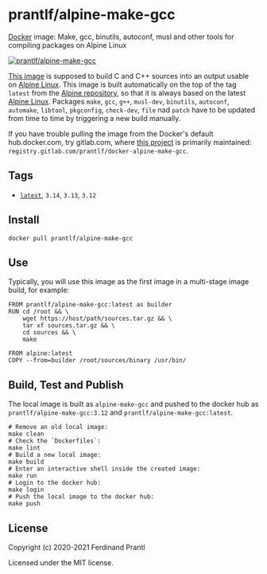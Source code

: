 # prantlf/alpine-make-gcc

[Docker] image: Make, gcc, binutils, autoconf, musl and other tools for compiling packages on Alpine Linux

[![prantlf/alpine-make-gcc](http://dockeri.co/image/prantlf/alpine-make-gcc)](https://hub.docker.com/repository/docker/prantlf/alpine-make-gcc/)

[This image] is supposed to build C and C++ sources into an output usable on [Alpine Linux]. This image is built automatically on the top of the tag `latest` from the [Alpine repository], so that it is always based on the latest [Alpine Linux]. Packages `make`, `gcc`, `g++`, `musl-dev`, `binutils`, `autoconf`, `automake`, `libtool`, `pkgconfig`, `check-dev`, `file` nad `patch` have to be updated from time to time by triggering a new build manually.

If you have trouble pulling the image from the Docker's default hub.docker.com, try gitlab.com, where [this project] is primarily maintained: `registry.gitlab.com/prantlf/docker-alpine-make-gcc`.

## Tags

- [`latest`], `3.14`, `3.13`, `3.12`

## Install

```
docker pull prantlf/alpine-make-gcc
```

## Use

Typically, you will use this image as the first image in a multi-stage image build, for example:

    FROM prantlf/alpine-make-gcc:latest as builder
    RUN cd /root && \
        wget https://host/path/sources.tar.gz && \
        tar xf sources.tar.gz && \
        cd sources && \
        make

    FROM alpine:latest
    COPY --from=builder /root/sources/binary /usr/bin/

## Build, Test and Publish

The local image is built as `alpine-make-gcc` and pushed to the docker hub as `prantlf/alpine-make-gcc:3.12` and `prantlf/alpine-make-gcc:latest`.

    # Remove an old local image:
    make clean
    # Check the `Dockerfiles`:
    make lint
    # Build a new local image:
    make build
    # Enter an interactive shell inside the created image:
    make run
    # Login to the docker hub:
    make login
    # Push the local image to the docker hub:
    make push

## License

Copyright (c) 2020-2021 Ferdinand Prantl

Licensed under the MIT license.

[Docker]: https://www.docker.com/
[This image]: https://hub.docker.com/repository/docker/prantlf/alpine-make-gcc
[this project]: https://gitlab.com/prantlf/docker-alpine-make-gcc#prantlfalpine-make-gcc
[`latest`]: https://hub.docker.com/repository/docker/prantlf/alpine-make-gcc/tags
[Alpine repository]: https://hub.docker.com/_/alpine
[Alpine Linux]: https://alpinelinux.org/
